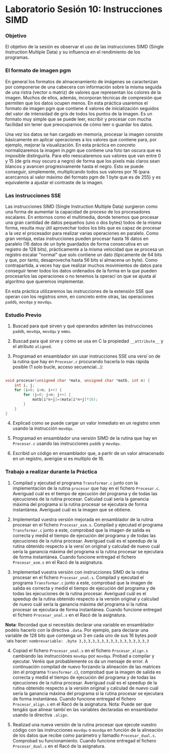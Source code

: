 # Laboratorio Sesión 10: Instrucciones SIMD

### Objetivo

El objetivo de la sesión es observar el uso de las instrucciones SIMD (Single Instruction Multiple Data) y su influencia en el rendimiento de los programas.

### El formato de imagen pgm

En general los formatos de almacenamiento de imágenes se caracterizan por componerse de una cabecera con información sobre la misma seguida de una ristra (vector o matriz) de valores que representan los colores de la imagen. Muchos de ellos, además, incorporan técnicas de compresión que permiten que los datos ocupen menos. En esta práctica usaremos el formato de imagen pgm que contiene 4 valores de inicialización seguidos del valor de intensidad de gris de todos los puntos de la imagen. Es un formato muy simple que se puede leer, escribir y procesar con mucha facilidad sin tener que preocuparnos de cómo leer o guardar los datos.

Una vez los datos se han cargado en memoria, procesar la imagen consiste básicamente en aplicar operaciones a los valores que contiene para, por ejemplo, mejorar la visualización. En esta práctica en concreto normalizaremos la imagen in.pgm que contiene una foto tan oscura que es imposible distinguirla. Para ello reescalaremos sus valores que van entre 0 y 15 (de gris muy oscuro a negro) de forma que los pixels más claros sean blancos y avancen progresivamente hasta el negro. Esto se puede conseguir, simplemente, multiplicando todos sus valores por 16 (para acercarnos al valor máximo del formato pgm de 1 byte que es de 255) y es equivalente a ajustar el contraste de la imagen.

### Las instrucciones SSE

Las instrucciones SIMD (Single Instruction Multiple Data) surgieron como una forma de aumentar la capacidad de proceso de los procesadores escalares. En entornos como el multimedia, donde tenemos que procesar una gran cantidad de datos pequeños (uno o dos bytes) todos de la misma forma, resulta muy útil aprovechar todos los bits que es capaz de procesar a la vez el procesador para realizar varias operaciones en paralelo. Como gran ventaja, estas instrucciones pueden procesar hasta 16 datos en paralelo (16 datos de un byte guardados de forma consecutiva en un registro de 128 bits), prácticamente a la misma velocidad que se
procesa un registro escalar "normal" que solo contiene un dato (típicamente de 64 bits y que, por tanto, desaprovecha hasta 56 bits si almacena un byte). Como contrapartida, a veces hay que realizar muchos movimientos de datos para conseguir tener todos los datos ordenados de la forma en la que pueden procesarlos las operaciones o no tenemos la operaci´on que se ajusta al algoritmo que queremos implementar. 

En esta práctica utilizaremos las instrucciones de la extensión SSE que operan con los registros xmm, en concreto entre otras, las operaciones ``paddb``, ``movdqa`` y ``movdqu``.

### Estudio Previo

1. Buscad para qué sirven y qué operandos admiten las instrucciones ``paddb``, ``movdqa``, ``movdqu`` y ``emms``.

2. Buscad para qué sirve y cómo se usa en C la propiedad ``__attribute__`` y el atributo ``aligned``.

3. Programad en ensamblador sin usar instrucciones SSE una versi´on de la rutina que hay en ``Procesar.c`` procurando hacerla lo más rápida posible (1 solo bucle, acceso secuencial...):

``` c

void procesar(unsigned char *mata, unsigned char *matb, int n) {
	int i, j;
	for (i=0; i<n; i++) {
		for (j=0; j<n; j++) {
			matb[i*n+j]=(mata[i*n+j]*16);
		}
	}
}

```

4. Explicad como se puede cargar un valor inmediato en un registro xmm usando la instrucción ``movdqu``.

5. Programad en ensamblador una versión SIMD de la rutina que hay en ``Procesar.c`` usando las instrucciones ``paddb`` y ``movdqu``.

6. Escribid un código en ensamblador que, a partir de un valor almacenado en un registro, averigüe si es multiplo de 16.

### Trabajo a realizar durante la Práctica

1. Compilad y ejecutad el programa ``Transformar.c`` junto con la implementación de la rutina ``procesar`` que hay en el fichero ``Procesar.c``. Averiguad cuál es el tiempo de ejecución del programa y de todas las ejecuciones de la rutina procesar. Calculad cuál sería la ganancia máxima del programa si la rutina procesar se ejecutara de forma instantánea. Averiguad cuál es la imagen que se obtiene.

2. Implementad vuestra versión mejorada en ensamblador de la rutina procesar en el fichero ``Procesar_asm.s``. Compilad y ejecutad el programa ``Transformar.c`` junto a este, comprobad que la imagen de salida es correcta y medid el tiempo de ejecución del programa y de todas las ejecuciones de la rutina procesar. Averiguad cuál es el speedup de la rutina obtenido respecto a la versi´on original y calculad de nuevo cuál sería la ganancia máxima del programa si la rutina procesar se ejecutara de forma instantánea. Cuando funcione entregad el fichero ``Procesar_asm.s`` en el Racó de la asignatura.

3. Implementad vuestra versión con instrucciones SIMD de la rutina procesar en el fichero ``Procesar_unal.s``. Compilad y ejecutad el programa ``Transformar.c`` junto a este, comprobad que la imagen de salida es correcta y medid el tiempo de ejecución del programa y de todas las ejecuciones de la rutina procesar. Averiguad cuál es el speedup de la rutina obtenido respecto a la versión original y calculad de nuevo cuál sería la ganancia máxima del programa si la rutina procesar se ejecutara de forma instantánea. Cuando funcione entregad el fichero ``Procesar_unal.s`` en el Racó de la asignatura.

**Nota**: Recordad que si necesitáis declarar una variable en ensamblador podéis hacerlo con la directiva ``.data``. Por ejemplo, para declarar una variable de 128 bits que contenga un 3 en cada uno de sus 16 bytes podr´ıais hacer:
``nombrevariable: .byte 3,3,3,3,3,3,3,3,3,3,3,3,3,3,3,3``

4. Copiad el fichero ``Procesar_unal.s`` en el fichero ``Procesar_align.s`` cambiando las instrucciónes ``movdqu`` por ``movdqa``. Probad a compilar y ejecutar. Veréis que probablemente os da un mensaje de error.
A continuación compilad de nuevo forzando la alineación de las matrices (en el programa ``Transformar.c``), comprobad que la imagen de salida es correcta y medid el tiempo de ejecución del programa y de todas las ejecuciones de la rutina procesar. Averiguad cuál es el speedup de la rutina obtenido respecto a la versión original y calculad de nuevo cuál sería la ganancia máxima del programa si la rutina procesar se ejecutara de forma instantánea. Cuando funcione entregad el fichero ``Procesar_align.s`` en el Racó de la asignatura.
Nota: Puede ser que tengáis que alinear tambi´en las variables declaradas en ensamblador usando la directiva ``.align``.

5. Realizad una nueva versión de la rutina procesar que ejecute vuestro código con las instrucciones ``movdqu`` o ``movdqa`` en función de la alineación de los datos que recibe como parámetro y llamadlo ``Procesar_dual.s``. Comprobad su funcionamiento. Cuando funcione entregad el fichero ``Procesar_dual.s`` en el Racó de la asignatura.